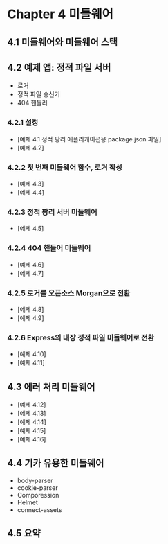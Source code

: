 # Chapter 4 미들웨어

## 4.1 미들웨어와 미들웨어 스택

## 4.2 예제 앱: 정적 파일 서버
- 로거
- 정적 파일 송신기
- 404 핸들러

### 4.2.1 설정
- [예제 4.1 정적 팡리 애플리케이션용 package.json 파일]
- [예제 4.2]

### 4.2.2 첫 번째 미들웨어 함수, 로거 작성
- [예제 4.3]
- [예제 4.4]

### 4.2.3 정적 팡리 서버 미들웨어
- [예제 4.5]

### 4.2.4 404 핸들어 미들웨어
- [예제 4.6]
- [예제 4.7]

### 4.2.5 로거를 오픈소스 Morgan으로 전환
- [예제 4.8]
- [예제 4.9]

### 4.2.6 Express의 내장 정적 파일 미들웨어로 전환
- [예제 4.10]
- [예제 4.11]

## 4.3 에러 처리 미들웨어
- [예제 4.12]
- [예제 4.13]
- [예제 4.14]
- [예제 4.15]
- [예제 4.16]

## 4.4 기카 유용한 미들웨어
- body-parser
- cookie-parser
- Comporession
- Helmet
- connect-assets

## 4.5 요약
